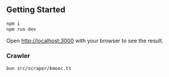## Getting Started

```bash
npm i
npm run dev
```

Open [http://localhost:3000](http://localhost:3000) with your browser to see the result.

### Crawler

```
bun src/scraper/kmooc.ts
```
